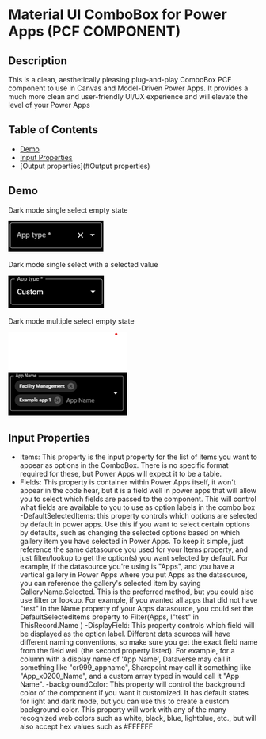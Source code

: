 # Material UI ComboBox for Power Apps (PCF COMPONENT)

## Description

This is a clean, aesthetically pleasing plug-and-play ComboBox PCF component to use in Canvas and Model-Driven Power Apps. It provides a much more clean and user-friendly UI/UX experience and will elevate the level of your Power Apps

## Table of Contents

- [Demo](#Demo)
- [Input Properties](<#input-properties>)
- [Output properties](#Output properties)


## Demo

Dark mode single select empty state

![Dark mode single select empty state](./images/Dark%20combo%20box%20demo%20single%20select%20empty%20state.png)

Dark mode single select with a selected value

![Dark mode single select selected state](./images/Dark%20combo%20box%20demo%20single%20select%20selected%20state.png)

Dark mode multiple select empty state

![Dark mode multi-select selected state](./images/Dark%20combo%20box%20demo%20multi-select%20selected%20state.png)


## Input Properties

- Items: This property is the input property for the list of items you want to appear as options in the ComboBox. There is no specific format required for these, but Power Apps will expect it to be a table.
- Fields: This property is container within Power Apps itself, it won't appear in the code hear, but it is a field well in power apps that will allow you to select which fields are passed to the component. This will control what fields are available to you to use as option labels in the combo box
-DefaultSelectedItems: this property controls which options are selected by default in power apps. Use this if you want to select certain options by defaults, such as changing the selected options based on which gallery item you have selected in Power Apps. To keep it simple, just reference the same datasource you used for your Items property, and just filter/lookup to get the option(s) you want selected by default. For example, if the datasource you're using is "Apps", and you have a vertical gallery in Power Apps where you put Apps as the datasource, you can reference the gallery's selected item by saying GalleryName.Selected. This is the preferred method, but you could also use filter or lookup. For example, if you wanted all apps that did not have "test" in the Name property of your Apps datasource, you could set the DefaultSelectedItems property to Filter(Apps, !"test" in ThisRecord.Name )
-DisplayField: This property controls which field will be displayed as the option label. Different data sources will have different naming conventions, so make sure you get the exact field name from the field well (the second property listed). For example, for a column with a display name of 'App Name', Dataverse may call it something like "cr999_appname", Sharepoint may call it something like "App_x0200_Name", and a custom array typed in would call it "App Name".
-backgroundColor: This property will control the background color of the component if you want it customized. It has default states for light and dark mode, but you can use this to create a custom background color. This property will work with any of the many recognized web colors such as white, black, blue, lightblue, etc., but will also accept hex values such as #FFFFFF